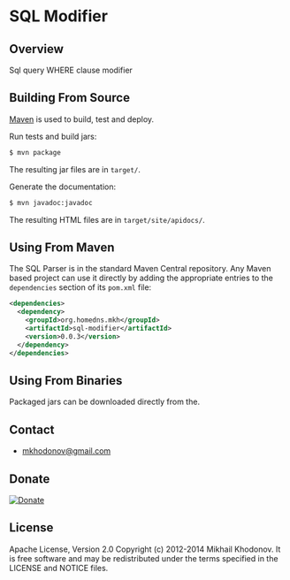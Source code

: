 # SQL Modifier

## Overview

Sql query WHERE clause modifier


## Building From Source

[Maven](http://maven.apache.org) is used to build, test and deploy.

Run tests and build jars:

```sh
$ mvn package
```

The resulting jar files are in `target/`.

Generate the documentation:

```sh
$ mvn javadoc:javadoc
```

The resulting HTML files are in `target/site/apidocs/`.


## Using From Maven

The SQL Parser is in the standard Maven Central repository. Any Maven based
project can use it directly by adding the appropriate entries to the
`dependencies` section of its `pom.xml` file:

```xml
<dependencies>
  <dependency>
    <groupId>org.homedns.mkh</groupId>
    <artifactId>sql-modifier</artifactId>
    <version>0.0.3</version>
  </dependency>
</dependencies>
```


## Using From Binaries

Packaged jars can be downloaded directly from the.


## Contact

* mkhodonov@gmail.com

## Donate

[![Donate](https://www.paypalobjects.com/en_US/i/btn/btn_donate_LG.gif)](https://load.payoneer.com/LoadToPage.aspx)

## License

Apache License, Version 2.0
Copyright (c) 2012-2014 Mikhail Khodonov.
It is free software and may be redistributed under the terms specified
in the LICENSE and NOTICE files.

